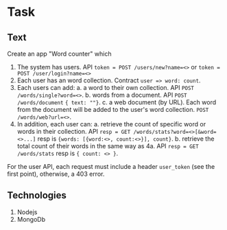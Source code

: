 # Task

## Text
Create an app "Word counter" which
1. The system has users. API `token = POST /users/new?name=<>` or `token = POST /user/login?name=<>`
2. Each user has an word collection. Contract `user => word: count`.
3. Each users can add:
    a. a word to their own collection. API `POST /words/single?word=<>`.
    b. words from a document. API `POST /words/document` `{ text: ""}`.
    c. a web document (by URL). Each word from the document will be added to the user's word collection. `POST /words/web?url=<>`.
4. In addition, each user can: 
    a. retrieve the count of specific word or words in their collection. API `resp = GET /words/stats?word=<>[&word=<>...]` resp is `{words: [{word:<>, count:<>}], count}`.
    b. retrieve the total count of their words in the same way as 4a. API `resp = GET /words/stats` resp is `{ count: <> }`.

For the user API, each request must include a header `user_token` (see the first point), otherwise, a 403 error.

## Technologies

1. Nodejs
2. MongoDb